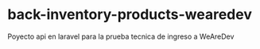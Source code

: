 # back-inventory-products-wearedev
Poyecto api en laravel para la prueba tecnica de ingreso a WeAreDev

